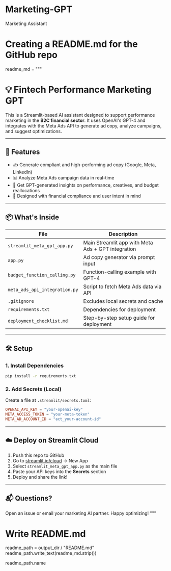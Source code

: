 # Marketing-GPT
Marketing Assistant
# Creating a README.md for the GitHub repo

readme_md = """
# 💡 Fintech Performance Marketing GPT

This is a Streamlit-based AI assistant designed to support performance marketing in the **B2C financial sector**. It uses OpenAI's GPT-4 and integrates with the Meta Ads API to generate ad copy, analyze campaigns, and suggest optimizations.

---

## 🚀 Features

- ✍️ Generate compliant and high-performing ad copy (Google, Meta, LinkedIn)
- 📊 Analyze Meta Ads campaign data in real-time
- 🧠 Get GPT-generated insights on performance, creatives, and budget reallocations
- 🔐 Designed with financial compliance and user intent in mind

---

## 📦 What's Inside

| File | Description |
|------|-------------|
| `streamlit_meta_gpt_app.py` | Main Streamlit app with Meta Ads + GPT integration |
| `app.py` | Ad copy generator via prompt input |
| `budget_function_calling.py` | Function-calling example with GPT-4 |
| `meta_ads_api_integration.py` | Script to fetch Meta Ads data via API |
| `.gitignore` | Excludes local secrets and cache |
| `requirements.txt` | Dependencies for deployment |
| `deployment_checklist.md` | Step-by-step setup guide for deployment |

---

## 🛠️ Setup

### 1. Install Dependencies
```bash
pip install -r requirements.txt
```

### 2. Add Secrets (Local)
Create a file at `.streamlit/secrets.toml`:
```toml
OPENAI_API_KEY = "your-openai-key"
META_ACCESS_TOKEN = "your-meta-token"
META_AD_ACCOUNT_ID = "act_your-account-id"
```

---

## ☁️ Deploy on Streamlit Cloud

1. Push this repo to GitHub
2. Go to [streamlit.io/cloud](https://streamlit.io/cloud) → New App
3. Select `streamlit_meta_gpt_app.py` as the main file
4. Paste your API keys into the **Secrets** section
5. Deploy and share the link!

---

## 📬 Questions?

Open an issue or email your marketing AI partner. Happy optimizing!
"""

# Write README.md
readme_path = output_dir / "README.md"
readme_path.write_text(readme_md.strip())

readme_path.name